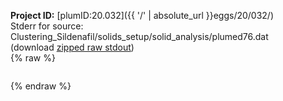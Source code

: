 **Project ID:** [plumID:20.032]({{ '/' | absolute_url }}eggs/20/032/)  
Stderr for source:  Clustering_Sildenafil/solids_setup/solid_analysis/plumed76.dat   
(download [zipped raw stdout](plumed76.dat.plumed.stdout.txt.zip))  
{% raw %}
<pre>
</pre>
{% endraw %}
